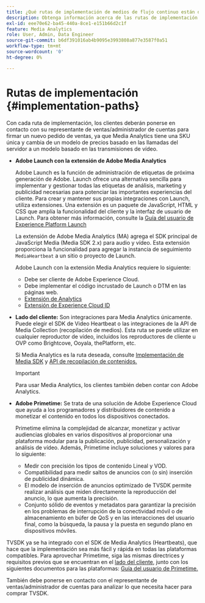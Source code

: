 ```yaml
---
title: ¿Qué rutas de implementación de medios de flujo continuo están disponibles?
description: Obtenga información acerca de las rutas de implementación de medios de flujo continuo de Adobe, incluido Adobe Launch.
exl-id: eee70e62-ba45-440a-8ce1-e151b66d2c1f
feature: Media Analytics
role: User, Admin, Data Engineer
source-git-commit: b6df391016ab4b9095e3993808a877e3587f0a51
workflow-type: tm+mt
source-wordcount: '0'
ht-degree: 0%

---
```


# Rutas de implementación {#implementation-paths}

Con cada ruta de implementación, los clientes deberán ponerse en contacto con su representante de ventas/administrador de cuentas para firmar un nuevo pedido de ventas, ya que Media Analytics tiene una SKU única y cambia de un modelo de precios basado en las llamadas del servidor a un modelo basado en las transmisiones de vídeo.

* **Adobe Launch con la extensión de Adobe Media Analytics**

   Adobe Launch es la función de administración de etiquetas de próxima generación de Adobe. Launch ofrece una alternativa sencilla para implementar y gestionar todas las etiquetas de análisis, marketing y publicidad necesarias para potenciar las importantes experiencias del cliente. Para crear y mantener sus propias integraciones con Launch, utiliza extensiones. Una extensión es un paquete de JavaScript, HTML y CSS que amplía la funcionalidad del cliente y la interfaz de usuario de Launch. Para obtener más información, consulte la [Guía del usuario de Experience Platform Launch](https://experienceleague.adobe.com/docs/launch/using/overview.html?lang=es)

   La extensión de Adobe Media Analytics (MA) agrega el SDK principal de JavaScript Media (Media SDK 2.x) para audio y vídeo. Esta extensión proporciona la funcionalidad para agregar la instancia de seguimiento `MediaHeartbeat` a un sitio o proyecto de Launch.

   Adobe Launch con la extensión Media Analytics requiere lo siguiente:
   * Debe ser cliente de Adobe Experience Cloud.
   * Debe implementar el código incrustado de Launch o DTM en las páginas web.
   * [Extensión de Analytics](https://experienceleague.adobe.com/docs/launch/using/extensions-ref/adobe-extension/analytics-extension/overview.html?lang=es)
   * [Extensión de Experience Cloud ID](https://experienceleague.adobe.com/docs/launch/using/extensions-ref/adobe-extension/id-service-extension/overview.html?lang=es)


* **Lado del cliente:** Son integraciones para Media Analytics únicamente. Puede elegir el SDK de Video Heartbeat o las integraciones de la API de Media Collection (recopilación de medios). Esta ruta se puede utilizar en cualquier reproductor de vídeo, incluidos los reproductores de cliente u OVP como Brightcove, Ooyala, thePlatform, etc.

   Si Media Analytics es la ruta deseada, consulte [Implementación de Media SDK](/help/sdk-implement/setup/setup-overview.md) y [API de recopilación de contenidos.](/help/media-collection-api/mc-api-overview.md)

   >[!IMPORTANT]
   >
   >Para usar Media Analytics, los clientes también deben contar con Adobe Analytics.

* **Adobe Primetime:** Se trata de una solución de Adobe Experience Cloud que ayuda a los programadores y distribuidores de contenido a monetizar el contenido en todos los dispositivos conectados.

   Primetime elimina la complejidad de alcanzar, monetizar y activar audiencias globales en varios dispositivos al proporcionar una plataforma modular para la publicación, publicidad, personalización y análisis de vídeo. Además, Primetime incluye soluciones y valores para lo siguiente:

   * Medir con precisión los tipos de contenido Lineal y VOD.
   * Compatibilidad para medir saltos de anuncios con (o sin) inserción de publicidad dinámica.
   * El modelo de inserción de anuncios optimizado de TVSDK permite realizar análisis que miden directamente la reproducción del anuncio, lo que aumenta la precisión.
   * Conjunto sólido de eventos y metadatos para garantizar la precisión en los problemas de interrupción de la conectividad móvil o de almacenamiento en búfer de QoS y en las interacciones del usuario final, como la búsqueda, la pausa y la puesta en segundo plano en dispositivos móviles.

<!--
   * Integrated support for Nielsen DTVR (linear) with ID3 metadata and DCR with CMS metadata.
-->

TVSDK ya se ha integrado con el SDK de Media Analytics (Heartbeats), que hace que la implementación sea más fácil y rápida en todas las plataformas compatibles. <!--Primetime also supports the partnership with Nielsen.--> Para aprovechar Primetime, siga las mismas directrices y requisitos previos que se encuentran en el [lado del cliente](/help/intro-to-ava/implementation-paths/client-side-path.md), junto con los siguientes documentos para las plataformas: [Guía del usuario de Primetime.](https://helpx.adobe.com/es/support/primetime.html)

También debe ponerse en contacto con el representante de ventas/administrador de cuentas para analizar lo que necesita hacer para comprar TVSDK.
